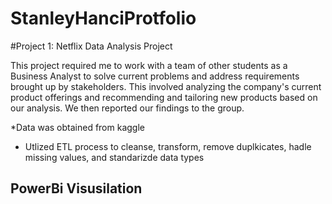 # StanleyHanciProtfolio

#Project 1: Netflix Data Analysis Project 

This project required me to work with a team of other students as a Business Analyst to solve current problems and address requirements brought up by stakeholders. This involved analyzing the company's current product offerings and recommending and tailoring new products based on our analysis. We then reported our findings to the group.

*Data was obtained from kaggle 
* Utlized ETL process to cleanse, transform, remove duplkicates, hadle missing values, and standarizde data types

## PowerBi Visusilation 



